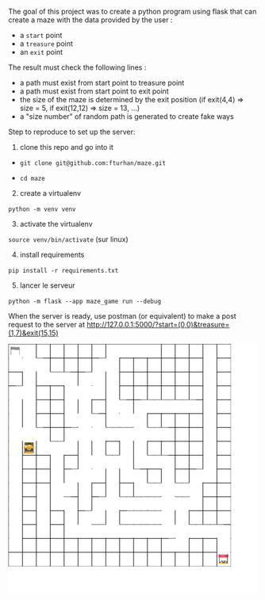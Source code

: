 The goal of this project was to create a python program using flask that can create a maze with the data provided by the user :

- a `start` point
- a `treasure` point
- an `exit` point

The result must check the following lines :

- a path must exist from start point to treasure point
- a path must exist from start point to exit point
- the size of the maze is determined by the exit position (if exit(4,4) => size = 5, if exit(12,12) => size = 13, ...)
- a "size number" of random path is generated to create fake ways

Step to reproduce to set up the server:

1. clone this repo and go into it

- `git clone git@github.com:fturhan/maze.git`

- `cd maze`

2. create a virtualenv

`python -m venv venv`

3. activate the virtualenv

`source venv/bin/activate` (sur linux)

4. install requirements

`pip install -r requirements.txt`

5. lancer le serveur

`python -m flask --app maze_game run --debug`

When the server is ready, use postman (or equivalent) to make a post request to the server at http://127.0.0.1:5000/?start=(0,0)&treasure=(1,7)&exit(15,15)

![Image description](./maze_game.png)
